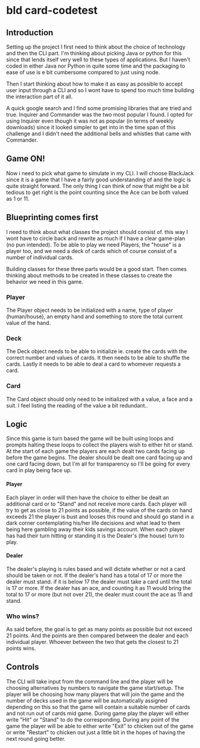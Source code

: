 # bld card-codetest

## Introduction
Setting up the project I first need to think about the choice of technology and then the CLI part. I'm thinking about picking Java or python for this since that lends itself very well to these types of applications. But I haven't coded in either Java nor Python in quite some time and the packaging to ease of use is e bit cumbersome compared to just using node.

Then I start thinking about how to make it as easy as possible to accept user input through a CLI and so I wont have to spend too much time building the interaction part of it all.

A quick google search and I find some promising libraries that are tried and true. Inquirer and Commander was the two most popular I found. I opted for using Inquirer even though it was not as popular (in terms of weekly downloads) since it looked simpler to get into in the time span of this challenge and I didn't need the additional bells and whistles that came with Commander.

## Game ON!

Now i need to pick what game to simulate in my CLI. I will choose BlackJack since it is a game that I have a fairly good understanding of and the logic is quite straight forward. The only thing I can think of now that might be a bit tedious to get right is the point counting since the Ace can be both valued as 1 or 11.

## Blueprinting comes first

I need to think about what classes the project should consist of. this way I wont have to circle back and rewrite as much if I have a clear game-plan (no pun intended). To be able to play we need Players, the "house" is a player too, and we need a deck of cards which of course consist of a number of individual cards.

Building classes for these three parts would be a good start. Then comes thinking about methods to be created in these classes to create the behavior we need in this game.

### Player
The Player object needs to be initialized with a name, type of player (human/house), an empty hand and something to store the total current value of the hand.

### Deck
The Deck object needs to be able to initialize ie. create the cards with the correct number and values of cards. It then needs to be able to shuffle the cards. Lastly it needs to be able to deal a card to whomever requests a card.

### Card
The Card object should only need to be initialized with a value, a face and a suit. I feel listing the reading of the value a bit redundant..

## Logic

Since this game is turn based the game will be built using loops and prompts halting these loops to collect the players wish to either hit or stand. At the start of each game the players are each dealt two cards facing up before the game begins. The dealer should be dealt one card facing up and one card facing down, but I'm all for transparency so I'll be going for every card in play being face up.

#### Player
Each player in order will then have the choice to either be dealt an additional card or to "Stand" and not receive more cards. Each player will try to get as close to 21 points as possible, if the value of the cards on hand exceeds 21 the player is bust and looses this round and should go stand in a dark corner contemplating his/her life decisions and what lead to them being here gambling away their kids savings account. When each player has had their turn hitting or standing it is the Dealer's (the house) turn to play.

#### Dealer
The dealer's playing is rules based and will dictate whether or not a card should be taken or not. If the dealer's hand has a total of 17 or more the dealer must stand. if it is below 17 the dealer must take a card until the total is 17 or more. If the dealer has an ace, and counting it as 11 would bring the total to 17 or more (but not over 21), the dealer must count the ace as 11 and stand.

### Who wins?
As said before, the goal is to get as many points as possible but not exceed 21 points. And the points are then compared between the dealer and each individual player. Whoever between the two that gets the closest to 21 points wins.

## Controls
The CLI will take input from the command line and the player will be choosing alternatives by numbers to navigate the game start/setup. The player will be choosing how many players that will join the game and the number of decks used in the game will be automatically assigned depending on this so that the game will contain a suitable number of cards and not run out of cards mid game. During game play the player will either write "Hit" or "Stand" to do the corresponding. During any point of the game the player will be able to either write "Exit" to chicken out of the game or write "Restart" to chicken out just a little bit in the hopes of having the next round going better.